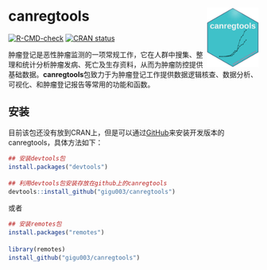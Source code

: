 
<!-- README.md is generated from README.Rmd. Please edit that file -->

# canregtools <img src="man/figures/logo.png" align="right" height="120" />

<!-- badges: start -->

[![R-CMD-check](https://github.com/gigu003/canregtools/actions/workflows/R-CMD-check.yaml/badge.svg)](https://github.com/gigu003/canregtools/actions/workflows/R-CMD-check.yaml)
[![CRAN
status](https://www.r-pkg.org/badges/version/canregtools)](https://CRAN.R-project.org/package=canregtools)
<!-- badges: end -->

肿瘤登记是恶性肿瘤监测的一项常规工作，它在人群中搜集、整理和统计分析肿瘤发病、死亡及生存资料，从而为肿瘤防控提供基础数据。**canregtools**包致力于为肿瘤登记工作提供数据逻辑核查、数据分析、可视化、和肿瘤登记报告等常用的功能和函数。

## 安装

目前该包还没有放到CRAN上，但是可以通过[GitHub](https://github.com/)来安装开发版本的canregtools，具体方法如下：

``` r
## 安装devtools包
install.packages("devtools")

## 利用devtools包安装存放在github上的canregtools
devtools::install_github("gigu003/canregtools")
```

或者

``` r
## 安装remotes包
install.packages("remotes")

library(remotes)
install_github("gigu003/canregtools")
```
